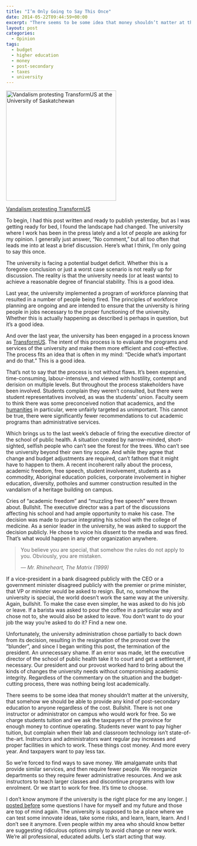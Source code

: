 ```yaml
---
title: "I’m Only Going to Say This Once"
date: 2014-05-22T09:44:59+00:00
excerpt: "There seems to be some idea that money shouldn’t matter at the university, that somehow we should be able to provide any kind of post-secondary education to anyone regardless of the cost. Bullshit."
layout: post
categories:
  - Opinion
tags:
  - budget
  - higher education
  - money
  - post-secondary
  - taxes
  - university
---
```

<div id="attachment_3855" style="width: 310px" class="wp-caption alignleft">
  <a href="https://dv8b8dkxht4vb.cloudfront.net/img/PMB_vandalsim_21May2014.jpg" data-fslightbox="lightbox"><img class="wp-image-3855 size-medium" src="https://dv8b8dkxht4vb.cloudfront.net/img/PMB_vandalsim_21May2014-300x300.jpg" alt="Vandalism protesting TransformUS at the University of Saskatchewan" width="300" height="300" srcset="https://dv8b8dkxht4vb.cloudfront.net/img/PMB_vandalsim_21May2014-300x300.jpg 300w, https://dv8b8dkxht4vb.cloudfront.net/img/PMB_vandalsim_21May2014-150x150.jpg 150w, https://dv8b8dkxht4vb.cloudfront.net/img/PMB_vandalsim_21May2014-1024x1024.jpg 1024w, https://dv8b8dkxht4vb.cloudfront.net/img/PMB_vandalsim_21May2014-624x624.jpg 624w" sizes="(max-width: 300px) 100vw, 300px" /></a>
  
  <p class="wp-caption-text">
    <a href="http://instagram.com/p/oQ3RxyCNoR/">Vandalism protesting TransformUS</a>
  </p>
</div>

To begin, I had this post written and ready to publish yesterday, but as I was getting ready for bed, I found the landscape had changed. The university where I work has been in the press lately and a lot of people are asking for my opinion. I generally just answer, &#8220;No comment,&#8221; but all too often that leads me into at least a brief discussion. Here&#8217;s what I think, I&#8217;m only going to say this once.

The university is facing a potential budget deficit. Whether this is a foregone conclusion or just a worst case scenario is not really up for discussion. The reality is that the university needs (or at least wants) to achieve a reasonable degree of financial stability. This is a good idea.

Last year, the university implemented a program of workforce planning that resulted in a number of people being fired. The principles of workforce planning are ongoing and are intended to ensure that the university is hiring people in jobs necessary to the proper functioning of the university. Whether this is actually happening as described is perhaps in question, but it&#8217;s a good idea.

And over the last year, the university has been engaged in a process known as [TransformUS](http://words.usask.ca/transformus/). The intent of this process is to evaluate the programs and services of the university and make them more efficient and cost-effective. The process fits an idea that is often in my mind: &#8220;Decide what&#8217;s important and do that.&#8221; This is a good idea.

That&#8217;s not to say that the process is not without flaws. It&#8217;s been expensive, time-consuming, labour-intensive, and viewed with hostility, contempt and derision on multiple levels. But throughout the process stakeholders have been involved. Students complain they weren&#8217;t consulted, but there were student representatives involved, as was the students&#8217; union. Faculty seem to think there was some preconceived notion that academics, and the [humanities](http://en.wikipedia.org/wiki/Humanities) in particular, were unfairly targeted as unimportant. This cannot be true, there were significantly fewer recommendations to cut academic programs than administrative services.

Which brings us to the last week&#8217;s debacle of firing the executive director of the school of public health. A situation created by narrow-minded, short-sighted, selfish people who can&#8217;t see the forest for the trees. Who can&#8217;t see the university beyond their own tiny scope. And while they agree that change and budget adjustments are required, can&#8217;t fathom that it might have to happen to them. A recent incoherent rally about the process, academic freedom, free speech, student involvement, students as a commodity, Aboriginal education policies, corporate involvement in higher education, diversity, potholes and summer construction resulted in the vandalism of a heritage building on campus.

Cries of &#8220;academic freedom&#8221; and &#8220;muzzling free speech&#8221; were thrown about. Bullshit. The executive director was a part of the discussions affecting his school and had ample opportunity to make his case. The decision was made to pursue integrating his school with the college of medicine. As a senior leader in the university, he was asked to support the decision publicly. He chose to voice his dissent to the media and was fired. That&#8217;s what would happen in any other organization anywhere.

> You believe you are special, that somehow the rules do not apply to you. Obviously, you are mistaken.
>
> <cite>— Mr. Rhineheart, The Matrix (1999)</cite>

If a vice-president in a bank disagreed publicly with the CEO or a government minister disagreed publicly with the premier or prime minister, that VP or minister would be asked to resign. But, no, somehow the university is special, the world doesn&#8217;t work the same way at the university. Again, bullshit. To make the case even simpler, he was asked to do his job or leave. If a barista was asked to pour the coffee in a particular way and chose not to, she would also be asked to leave. You don&#8217;t want to do your job the way you&#8217;re asked to do it? Find a new one.

Unfortunately, the university administration chose partially to back down from its decision, resulting in the resignation of the provost over the &#8220;blunder&#8221;, and since I began writing this post, the termination of the president. An unnecessary shame. If an error was made, let the executive director of the school of public health take it to court and get a settlement, if necessary. Our president and our provost worked hard to bring about the kinds of changes the university needs without compromising academic integrity. Regardless of the commentary on the situation and the budget-cutting process, there was nothing being lost academically.

There seems to be some idea that money shouldn&#8217;t matter at the university, that somehow we should be able to provide any kind of post-secondary education to anyone regardless of the cost. Bullshit. There is not one instructor or administrator on campus who would work for free. So we charge students tuition and we ask the taxpayers of the province for enough money to continue operating. Students never want to pay higher tuition, but complain when their lab and classroom technology isn&#8217;t state-of-the-art. Instructors and administrators want regular pay increases and proper facilities in which to work. These things cost money. And more every year. And taxpayers want to pay less tax.

So we&#8217;re forced to find ways to save money. We amalgamate units that provide similar services, and then require fewer people. We reorganize departments so they require fewer administrative resources. And we ask instructors to teach larger classes and discontinue programs with low enrolment. Or we start to work for free. It&#8217;s time to choose.

I don&#8217;t know anymore if the university is the right place for me any longer. [I posted before](http://craigmcn.ca/jobs-careers-and-identity.html "Jobs, Careers and Identity") some questions I have for myself and my future and those are top of mind again. The university is supposed to be a place where we can test some innovate ideas, take some risks, and learn, learn, learn. And I don&#8217;t see it anymore. Even people within my area who should know better are suggesting ridiculous options simply to avoid change or new work. We&#8217;re all professional, educated adults. Let&#8217;s start acting that way.
